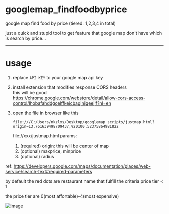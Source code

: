 # googlemap_findfoodbyprice
google map find food by price (tiered: 1,2,3,4 in total)

just a quick and stupid tool to get feature that google map don't have which is search by price...

---

# usage

1. replace `API_KEY` to your google map api key

2. install extension that modifies response CORS headers  
   this will be good  
   https://chrome.google.com/webstore/detail/allow-cors-access-control/lhobafahddgcelffkeicbaginigeejlf?hl=en
3. open the file in browser like this  
   ```
   file:///C:/Users/nkzlxs/Desktop/googlemap_scripts/justmap.html?origin=13.761639498709437,%20100.52375864981822
   ```
   file://xxx/justmap.html
   params:
   1. (required) origin: this will be center of map
   2. (optional) maxprice, minprice
   3. (optional) radius

ref: https://developers.google.com/maps/documentation/places/web-service/search-text#required-parameters

by default the red dots are restaurant name that fulfill the criteria price tier < 1

the price tier are 0(most affortable)-4(most expensive)

![image](https://github.com/Nkzlxs/googlemap_findfoodbyprice/assets/35626992/40e957b3-4bcf-4a6e-ac27-cb48ce40b8ed)
